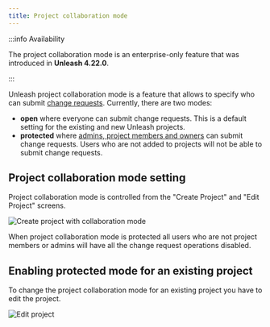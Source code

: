 ```yaml
---
title: Project collaboration mode
---
```


:::info Availability

The project collaboration mode is an enterprise-only feature that was introduced in **Unleash 4.22.0**.

:::

Unleash project collaboration mode is a feature that allows to specify who can submit [change requests](change-requests.md). Currently, there are two modes:
- **open** where everyone can submit change requests. This is a default setting for the existing and new Unleash projects.
- **protected** where [admins, project members and owners](rbac.md#standard-roles) can submit change requests. Users who are not added to projects will not be able to submit change requests.

## Project collaboration mode setting

Project collaboration mode is controlled from the "Create Project" and "Edit Project" screens.

![Create project with collaboration mode](/img/collaboration-mode.png)

When project collaboration mode is protected all users who are not project members or admins will have all the
change request operations disabled.

## Enabling protected mode for an existing project

To change the project collaboration mode for an existing project you have to edit the project.

![Edit project](/img/edit-project.png)
